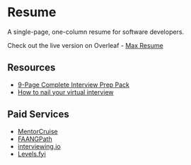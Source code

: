 # Resume

A single-page, one-column resume for software developers.

Check out the live version on Overleaf - [Max Resume](https://www.overleaf.com/read/yjfvjvhdhgbx)

## Resources

- [9-Page Complete Interview Prep Pack](src/9-page-complete-interview-prep-pack.pdf)
- [How to nail your virtual interview](src/how-to-nail-your-virtual-interview.pdf)

## Paid Services

- [MentorCruise](https://mentorcruise.com/)
- [FAANGPath](https://faangpath.com/)
- [interviewing.io](https://interviewing.io/)
- [Levels.fyi](https://www.levels.fyi/services/)

